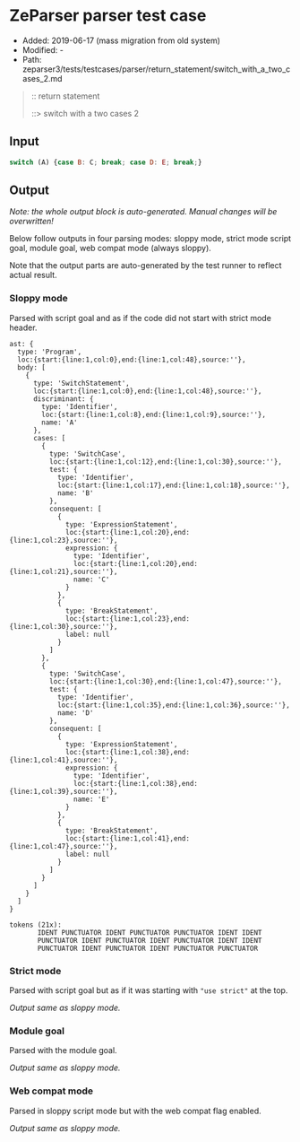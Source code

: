 # ZeParser parser test case

- Added: 2019-06-17 (mass migration from old system)
- Modified: -
- Path: zeparser3/tests/testcases/parser/return_statement/switch_with_a_two_cases_2.md

> :: return statement
>
> ::> switch with a two cases 2

## Input

`````js
switch (A) {case B: C; break; case D: E; break;}
`````

## Output

_Note: the whole output block is auto-generated. Manual changes will be overwritten!_

Below follow outputs in four parsing modes: sloppy mode, strict mode script goal, module goal, web compat mode (always sloppy).

Note that the output parts are auto-generated by the test runner to reflect actual result.

### Sloppy mode

Parsed with script goal and as if the code did not start with strict mode header.

`````
ast: {
  type: 'Program',
  loc:{start:{line:1,col:0},end:{line:1,col:48},source:''},
  body: [
    {
      type: 'SwitchStatement',
      loc:{start:{line:1,col:0},end:{line:1,col:48},source:''},
      discriminant: {
        type: 'Identifier',
        loc:{start:{line:1,col:8},end:{line:1,col:9},source:''},
        name: 'A'
      },
      cases: [
        {
          type: 'SwitchCase',
          loc:{start:{line:1,col:12},end:{line:1,col:30},source:''},
          test: {
            type: 'Identifier',
            loc:{start:{line:1,col:17},end:{line:1,col:18},source:''},
            name: 'B'
          },
          consequent: [
            {
              type: 'ExpressionStatement',
              loc:{start:{line:1,col:20},end:{line:1,col:23},source:''},
              expression: {
                type: 'Identifier',
                loc:{start:{line:1,col:20},end:{line:1,col:21},source:''},
                name: 'C'
              }
            },
            {
              type: 'BreakStatement',
              loc:{start:{line:1,col:23},end:{line:1,col:30},source:''},
              label: null
            }
          ]
        },
        {
          type: 'SwitchCase',
          loc:{start:{line:1,col:30},end:{line:1,col:47},source:''},
          test: {
            type: 'Identifier',
            loc:{start:{line:1,col:35},end:{line:1,col:36},source:''},
            name: 'D'
          },
          consequent: [
            {
              type: 'ExpressionStatement',
              loc:{start:{line:1,col:38},end:{line:1,col:41},source:''},
              expression: {
                type: 'Identifier',
                loc:{start:{line:1,col:38},end:{line:1,col:39},source:''},
                name: 'E'
              }
            },
            {
              type: 'BreakStatement',
              loc:{start:{line:1,col:41},end:{line:1,col:47},source:''},
              label: null
            }
          ]
        }
      ]
    }
  ]
}

tokens (21x):
       IDENT PUNCTUATOR IDENT PUNCTUATOR PUNCTUATOR IDENT IDENT
       PUNCTUATOR IDENT PUNCTUATOR IDENT PUNCTUATOR IDENT IDENT
       PUNCTUATOR IDENT PUNCTUATOR IDENT PUNCTUATOR PUNCTUATOR
`````

### Strict mode

Parsed with script goal but as if it was starting with `"use strict"` at the top.

_Output same as sloppy mode._

### Module goal

Parsed with the module goal.

_Output same as sloppy mode._

### Web compat mode

Parsed in sloppy script mode but with the web compat flag enabled.

_Output same as sloppy mode._
